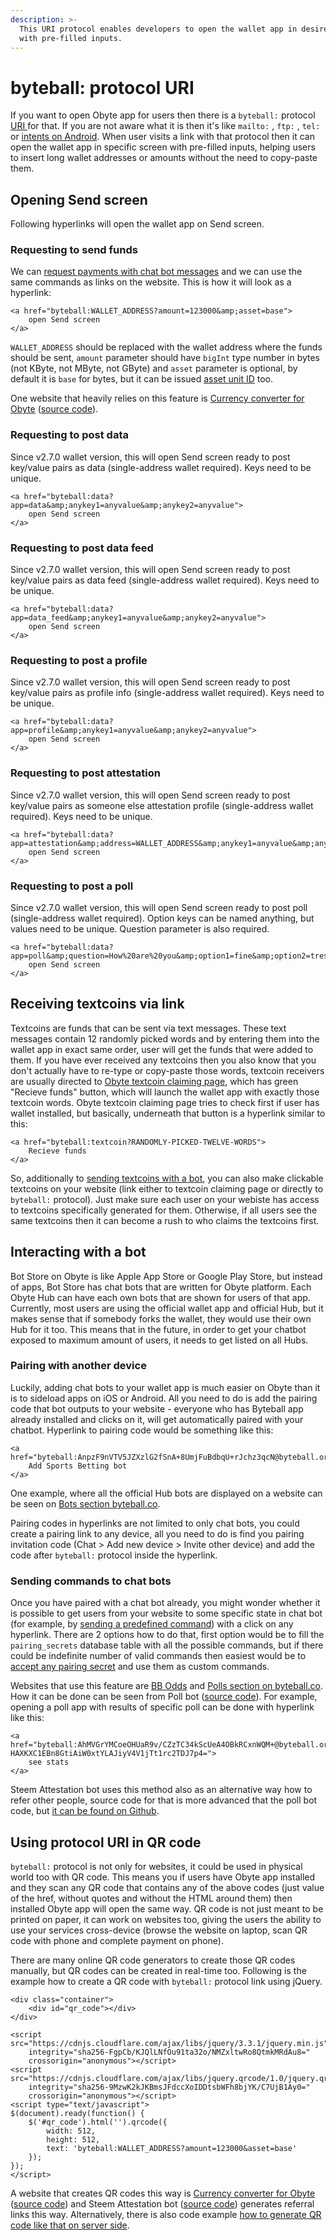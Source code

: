 ```yaml
---
description: >-
  This URI protocol enables developers to open the wallet app in desired screen
  with pre-filled inputs.
---
```


# byteball: protocol URI

If you want to open Obyte app for users then there is a `byteball:` protocol [URI ](https://en.wikipedia.org/wiki/Uniform_Resource_Identifier#Examples)for that. If you are not aware what it is then it's like `mailto:` , `ftp:` , `tel:` or [intents on Android](https://developer.android.com/reference/android/content/Intent). When user visits a link with that protocol then it can open the wallet app in specific screen with pre-filled inputs, helping users to insert long wallet addresses or amounts without the need to copy-paste them.

## Opening Send screen

Following hyperlinks will open the wallet app on Send screen.

### Requesting to send funds

We can [request payments with chat bot messages](writing-chatbots-for-byteball/#requesting-payments) and we can use the same commands as links on the website. This is how it will look as a hyperlink:

```markup
<a href="byteball:WALLET_ADDRESS?amount=123000&amp;asset=base">
    open Send screen
</a>
```

`WALLET_ADDRESS` should be replaced with the wallet address where the funds should be sent, `amount` parameter should have `bigInt` type number in bytes \(not KByte, not MByte, not GByte\) and `asset` parameter is optional, by default it is `base` for bytes, but it can be issued [asset unit ID](issuing-assets-on-byteball.md#asset-id) too.

One website that heavily relies on this feature is [Currency converter for Obyte](https://tarmo888.github.io/bb-convert/) \([source code](https://github.com/tarmo888/bb-convert)\).

### Requesting to post data

Since v2.7.0 wallet version, this will open Send screen ready to post key/value pairs as data \(single-address wallet required\). Keys need to be unique.

```markup
<a href="byteball:data?app=data&amp;anykey1=anyvalue&amp;anykey2=anyvalue">
    open Send screen
</a>
```

### Requesting to post data feed

Since v2.7.0 wallet version, this will open Send screen ready to post key/value pairs as data feed \(single-address wallet required\). Keys need to be unique.

```markup
<a href="byteball:data?app=data_feed&amp;anykey1=anyvalue&amp;anykey2=anyvalue">
    open Send screen
</a>
```

### Requesting to post a profile

Since v2.7.0 wallet version, this will open Send screen ready to post key/value pairs as profile info \(single-address wallet required\). Keys need to be unique.

```markup
<a href="byteball:data?app=profile&amp;anykey1=anyvalue&amp;anykey2=anyvalue">
    open Send screen
</a>
```

### Requesting to post attestation

Since v2.7.0 wallet version, this will open Send screen ready to post key/value pairs as someone else attestation profile \(single-address wallet required\). Keys need to be unique.

```markup
<a href="byteball:data?app=attestation&amp;address=WALLET_ADDRESS&amp;anykey1=anyvalue&amp;anykey2=anyvalue">
    open Send screen
</a>
```

### Requesting to post a poll

Since v2.7.0 wallet version, this will open Send screen ready to post poll \(single-address wallet required\). Option keys can be named anything, but values need to be unique. Question parameter is also required.

```markup
<a href="byteball:data?app=poll&amp;question=How%20are%20you&amp;option1=fine&amp;option2=tres%20bien">
    open Send screen
</a>
```

## Receiving textcoins via link

Textcoins are funds that can be sent via text messages. These text messages contain 12 randomly picked words and by entering them into the wallet app in exact same order, user will get the funds that were added to them. If you have ever received any textcoins then you also know that you don't actually have to re-type or copy-paste those words, textcoin receivers are usually directed to [Obyte textcoin claiming page](https://byteball.org/#textcoin?test-test-test-test-test-test-test-test-test-test-test-test), which has green "Recieve funds" button, which will launch the wallet app with exactly those textcoin words. Obyte textcoin claiming page tries to check first if user has wallet installed, but basically, underneath that button is a hyperlink similar to this:

```markup
<a href="byteball:textcoin?RANDOMLY-PICKED-TWELVE-WORDS">
    Recieve funds
</a>
```

So, additionally to [sending textcoins with a bot](sending-textcoins-with-bot.md), you can also make clickable textcoins on your website \(link either to textcoin claiming page or directly to `byteball:` protocol\). Just make sure each user on your webiste has access to textcoins specifically generated for them. Otherwise, if all users see the same textcoins then it can become a rush to who claims the textcoins first.

## Interacting with a bot

Bot Store on Obyte is like Apple App Store or Google Play Store, but instead of apps, Bot Store has chat bots that are written for Obyte platform. Each Obyte Hub can have each own bots that are shown for users of that app. Currently, most users are using the official wallet app and official Hub, but it makes sense that if somebody forks the wallet, they would use their own Hub for it too. This means that in the future, in order to get your chatbot exposed to maximum amount of users, it needs to get listed on all Hubs.

### Pairing with another device

Luckily, adding chat bots to your wallet app is much easier on Obyte than it is to sideload apps on iOS or Android. All you need to do is add the pairing code that bot outputs to your website - everyone who has Byteball app already installed and clicks on it, will get automatically paired with your chatbot. Hyperlink to pairing code would be something like this:

```markup
<a href="byteball:AnpzF9nVTV5JZXzlG2fSnA+8UmjFuBdbqU+rJchz3qcN@byteball.org/bb#0000">
    Add Sports Betting bot
</a>
```

One example, where all the official Hub bots are displayed on a website can be seen on [Bots section byteball.co](https://byteball.co/bots).

Pairing codes in hyperlinks are not limited to only chat bots, you could create a pairing link to any device, all you need to do is find you pairing invitation code \(Chat &gt; Add new device &gt; Invite other device\) and add the code after `byteball:` protocol inside the hyperlink.

### Sending commands to chat bots

Once you have paired with a chat bot already, you might wonder whether it is possible to get users from your website to some specific state in chat bot \(for example, by [sending a predefined command](writing-chatbots-for-byteball/#predefined-chat-commands)\) with a click on any hyperlink. There are 2 options how to do that, first option would be to fill the `pairing_secrets` database table with all the possible commands, but if there could be indefinite number of valid commands then easiest would be to [accept any pairing secret](writing-chatbots-for-byteball/#accept-any-pairing-secret) and use them as custom commands.

Websites that use this feature are [BB Odds](https://bb-odds.herokuapp.com/) and [Polls section on byteball.co](https://byteball.co/polls). How it can be done can be seen from Poll bot \([source code](https://github.com/byteball/poll-bot/blob/master/poll-bot.js)\). For example, opening a poll app with results of specific poll can be done with hyperlink like this:

```markup
<a href="byteball:AhMVGrYMCoeOHUaR9v/CZzTC34kScUeA4OBkRCxnWQM+@byteball.org/bb#stats-HAXKXC1EBn8GtiAiW0xtYLAJiyV4V1jTt1rc2TDJ7p4=">
    see stats
</a>
```

Steem Attestation bot uses this method also as an alternative way how to refer other people, source code for that is more advanced that the poll bot code, but [it can be found on Github](https://github.com/byteball/steem-attestation/blob/66e72d4062f7c1f5a8a057366023c5eaa6863bf4/attestation.js#L90).

## Using protocol URI in QR code

`byteball:` protocol is not only for websites, it could be used in physical world too with QR code. This means you if users have Obyte app installed and they scan any QR code that contains any of the above codes \(just value of the href, without quotes and without the HTML around them\) then installed Obyte app will open the same way. QR code is not just meant to be printed on paper, it can work on websites too, giving the users the ability to use your services cross-device \(browse the website on laptop, scan QR code with phone and complete payment on phone\).

There are many online QR code generators to create those QR codes manually, but QR codes can be created in real-time too. Following is the example how to create a QR code with `byteball:` protocol link using jQuery.

```markup
<div class="container">
	<div id="qr_code"></div>
</div>

<script src="https://cdnjs.cloudflare.com/ajax/libs/jquery/3.3.1/jquery.min.js"
	integrity="sha256-FgpCb/KJQlLNfOu91ta32o/NMZxltwRo8QtmkMRdAu8="
	crossorigin="anonymous"></script>
<script src="https://cdnjs.cloudflare.com/ajax/libs/jquery.qrcode/1.0/jquery.qrcode.min.js"
	integrity="sha256-9MzwK2kJKBmsJFdccXoIDDtsbWFh8bjYK/C7UjB1Ay0="
	crossorigin="anonymous"></script>
<script type="text/javascript">
$(document).ready(function() {
	$('#qr_code').html('').qrcode({
		width: 512,
		height: 512,
		text: 'byteball:WALLET_ADDRESS?amount=123000&asset=base'
	});
});
</script>
```

A website that creates QR codes this way is [Currency converter for Obyte](https://tarmo888.github.io/bb-convert/) \([source code](https://github.com/tarmo888/bb-convert)\) and Steem Attestation bot \([source code](https://github.com/byteball/steem-attestation/blob/master/public/qr/index.html)\) generates referral links this way. Alternatively, there is also code example [how to generate QR code like that on server side](tutorials-for-newcomers/log-in-on-website-with-byteball.md).

